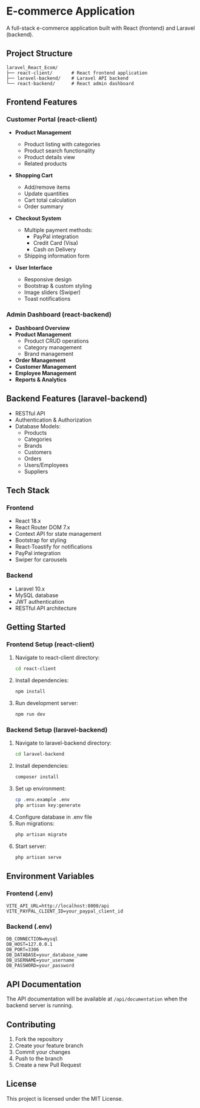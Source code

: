 # E-commerce Application

A full-stack e-commerce application built with React (frontend) and Laravel (backend).

## Project Structure

```
laravel_React_Ecom/
├── react-client/       # React frontend application
├── laravel-backend/    # Laravel API backend
└── react-backend/      # React admin dashboard
```

## Frontend Features

### Customer Portal (react-client)

- **Product Management**
  - Product listing with categories
  - Product search functionality
  - Product details view
  - Related products

- **Shopping Cart**
  - Add/remove items
  - Update quantities
  - Cart total calculation
  - Order summary

- **Checkout System**
  - Multiple payment methods:
    - PayPal integration
    - Credit Card (Visa)
    - Cash on Delivery
  - Shipping information form

- **User Interface**
  - Responsive design
  - Bootstrap & custom styling
  - Image sliders (Swiper)
  - Toast notifications

### Admin Dashboard (react-backend)

- **Dashboard Overview**
- **Product Management**
  - Product CRUD operations
  - Category management
  - Brand management
- **Order Management**
- **Customer Management**
- **Employee Management**
- **Reports & Analytics**

## Backend Features (laravel-backend)

- RESTful API
- Authentication & Authorization
- Database Models:
  - Products
  - Categories
  - Brands
  - Customers
  - Orders
  - Users/Employees
  - Suppliers

## Tech Stack

### Frontend
- React 18.x
- React Router DOM 7.x
- Context API for state management
- Bootstrap for styling
- React-Toastify for notifications
- PayPal integration
- Swiper for carousels

### Backend
- Laravel 10.x
- MySQL database
- JWT authentication
- RESTful API architecture

## Getting Started

### Frontend Setup (react-client)
1. Navigate to react-client directory:
   ```bash
   cd react-client
   ```
2. Install dependencies:
   ```bash
   npm install
   ```
3. Run development server:
   ```bash
   npm run dev
   ```

### Backend Setup (laravel-backend)
1. Navigate to laravel-backend directory:
   ```bash
   cd laravel-backend
   ```
2. Install dependencies:
   ```bash
   composer install
   ```
3. Set up environment:
   ```bash
   cp .env.example .env
   php artisan key:generate
   ```
4. Configure database in .env file
5. Run migrations:
   ```bash
   php artisan migrate
   ```
6. Start server:
   ```bash
   php artisan serve
   ```

## Environment Variables

### Frontend (.env)
```
VITE_API_URL=http://localhost:8000/api
VITE_PAYPAL_CLIENT_ID=your_paypal_client_id
```

### Backend (.env)
```
DB_CONNECTION=mysql
DB_HOST=127.0.0.1
DB_PORT=3306
DB_DATABASE=your_database_name
DB_USERNAME=your_username
DB_PASSWORD=your_password
```

## API Documentation

The API documentation will be available at `/api/documentation` when the backend server is running.

## Contributing

1. Fork the repository
2. Create your feature branch
3. Commit your changes
4. Push to the branch
5. Create a new Pull Request

## License

This project is licensed under the MIT License.